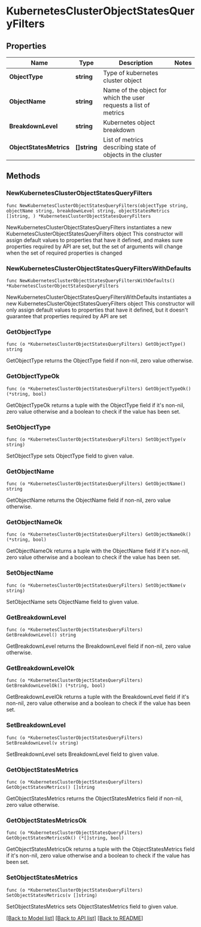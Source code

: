 # KubernetesClusterObjectStatesQueryFilters

## Properties

Name | Type | Description | Notes
------------ | ------------- | ------------- | -------------
**ObjectType** | **string** | Type of kubernetes cluster object | 
**ObjectName** | **string** | Name of the object for which the user requests a list of metrics | 
**BreakdownLevel** | **string** | Kubernetes object breakdown | 
**ObjectStatesMetrics** | **[]string** | List of metrics describing state of objects in the cluster | 

## Methods

### NewKubernetesClusterObjectStatesQueryFilters

`func NewKubernetesClusterObjectStatesQueryFilters(objectType string, objectName string, breakdownLevel string, objectStatesMetrics []string, ) *KubernetesClusterObjectStatesQueryFilters`

NewKubernetesClusterObjectStatesQueryFilters instantiates a new KubernetesClusterObjectStatesQueryFilters object
This constructor will assign default values to properties that have it defined,
and makes sure properties required by API are set, but the set of arguments
will change when the set of required properties is changed

### NewKubernetesClusterObjectStatesQueryFiltersWithDefaults

`func NewKubernetesClusterObjectStatesQueryFiltersWithDefaults() *KubernetesClusterObjectStatesQueryFilters`

NewKubernetesClusterObjectStatesQueryFiltersWithDefaults instantiates a new KubernetesClusterObjectStatesQueryFilters object
This constructor will only assign default values to properties that have it defined,
but it doesn't guarantee that properties required by API are set

### GetObjectType

`func (o *KubernetesClusterObjectStatesQueryFilters) GetObjectType() string`

GetObjectType returns the ObjectType field if non-nil, zero value otherwise.

### GetObjectTypeOk

`func (o *KubernetesClusterObjectStatesQueryFilters) GetObjectTypeOk() (*string, bool)`

GetObjectTypeOk returns a tuple with the ObjectType field if it's non-nil, zero value otherwise
and a boolean to check if the value has been set.

### SetObjectType

`func (o *KubernetesClusterObjectStatesQueryFilters) SetObjectType(v string)`

SetObjectType sets ObjectType field to given value.


### GetObjectName

`func (o *KubernetesClusterObjectStatesQueryFilters) GetObjectName() string`

GetObjectName returns the ObjectName field if non-nil, zero value otherwise.

### GetObjectNameOk

`func (o *KubernetesClusterObjectStatesQueryFilters) GetObjectNameOk() (*string, bool)`

GetObjectNameOk returns a tuple with the ObjectName field if it's non-nil, zero value otherwise
and a boolean to check if the value has been set.

### SetObjectName

`func (o *KubernetesClusterObjectStatesQueryFilters) SetObjectName(v string)`

SetObjectName sets ObjectName field to given value.


### GetBreakdownLevel

`func (o *KubernetesClusterObjectStatesQueryFilters) GetBreakdownLevel() string`

GetBreakdownLevel returns the BreakdownLevel field if non-nil, zero value otherwise.

### GetBreakdownLevelOk

`func (o *KubernetesClusterObjectStatesQueryFilters) GetBreakdownLevelOk() (*string, bool)`

GetBreakdownLevelOk returns a tuple with the BreakdownLevel field if it's non-nil, zero value otherwise
and a boolean to check if the value has been set.

### SetBreakdownLevel

`func (o *KubernetesClusterObjectStatesQueryFilters) SetBreakdownLevel(v string)`

SetBreakdownLevel sets BreakdownLevel field to given value.


### GetObjectStatesMetrics

`func (o *KubernetesClusterObjectStatesQueryFilters) GetObjectStatesMetrics() []string`

GetObjectStatesMetrics returns the ObjectStatesMetrics field if non-nil, zero value otherwise.

### GetObjectStatesMetricsOk

`func (o *KubernetesClusterObjectStatesQueryFilters) GetObjectStatesMetricsOk() (*[]string, bool)`

GetObjectStatesMetricsOk returns a tuple with the ObjectStatesMetrics field if it's non-nil, zero value otherwise
and a boolean to check if the value has been set.

### SetObjectStatesMetrics

`func (o *KubernetesClusterObjectStatesQueryFilters) SetObjectStatesMetrics(v []string)`

SetObjectStatesMetrics sets ObjectStatesMetrics field to given value.



[[Back to Model list]](../README.md#documentation-for-models) [[Back to API list]](../README.md#documentation-for-api-endpoints) [[Back to README]](../README.md)


